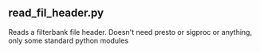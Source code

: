## read_fil_header.py
Reads a filterbank file header. Doesn't need presto or sigproc or anything, only some standard python modules
